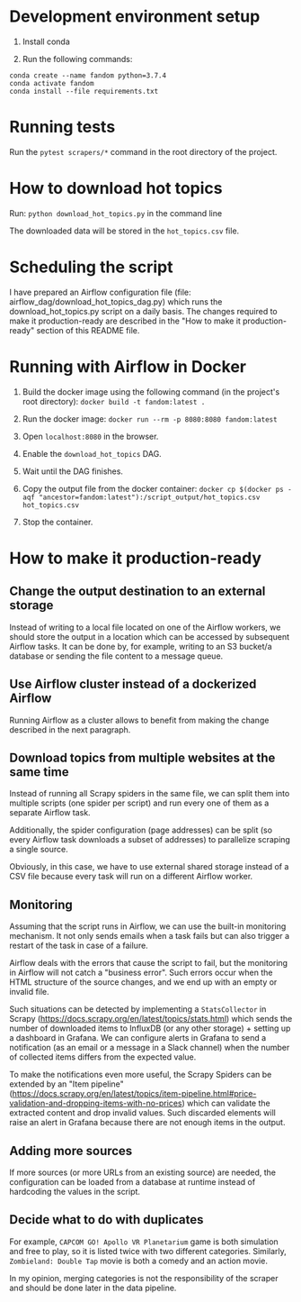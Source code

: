 # Development environment setup

1. Install conda

2. Run the following commands:

```
conda create --name fandom python=3.7.4
conda activate fandom
conda install --file requirements.txt
```

# Running tests

Run the `pytest scrapers/*` command in the root directory of the project.

# How to download hot topics

Run: `python download_hot_topics.py` in the command line

The downloaded data will be stored in the `hot_topics.csv` file.

# Scheduling the script

I have prepared an Airflow configuration file (file: airflow_dag/download_hot_topics_dag.py) which runs the download_hot_topics.py script on a daily basis. The changes required to make it production-ready are described in the "How to make it production-ready" section of this README file.

# Running with Airflow in Docker

1. Build the docker image using the following command (in the project's root directory): `docker build -t fandom:latest .`

2. Run the docker image: `docker run --rm -p 8080:8080 fandom:latest`

3. Open `localhost:8080` in the browser.

4. Enable the `download_hot_topics` DAG.

5. Wait until the DAG finishes.

6. Copy the output file from the docker container: `docker cp $(docker ps -aqf "ancestor=fandom:latest"):/script_output/hot_topics.csv hot_topics.csv`

7. Stop the container.

# How to make it production-ready

##  Change the output destination to an external storage

Instead of writing to a local file located on one of the Airflow workers, we should store the output in a location which can be accessed by subsequent Airflow tasks. It can be done by, for example, writing to an S3 bucket/a database or sending the file content to a message queue.

## Use Airflow cluster instead of a dockerized Airflow

Running Airflow as a cluster allows to benefit from making the change described in the next paragraph.

##  Download topics from multiple websites at the same time

Instead of running all Scrapy spiders in the same file, we can split them into multiple scripts (one spider per script) and run every one of them as a separate Airflow task.

Additionally, the spider configuration (page addresses) can be split (so every Airflow task downloads a subset of addresses) to parallelize scraping a single source.

Obviously, in this case, we have to use external shared storage instead of a CSV file because every task will run on a different Airflow worker.

## Monitoring

Assuming that the script runs in Airflow, we can use the built-in monitoring mechanism. It not only sends emails when a task fails but can also trigger a restart of the task in case of a failure. 

Airflow deals with the errors that cause the script to fail, but the monitoring in Airflow will not catch a "business error".
Such errors occur when the HTML structure of the source changes, and we end up with an empty or invalid file.

Such situations can be detected by implementing a `StatsCollector` in Scrapy (https://docs.scrapy.org/en/latest/topics/stats.html) which sends the number of downloaded items to InfluxDB (or any other storage) + setting up a dashboard in Grafana. We can configure alerts in Grafana to send a notification (as an email or a message in a Slack channel) when the number of collected items differs from the expected value.

To make the notifications even more useful, the Scrapy Spiders can be extended by an "Item pipeline" (https://docs.scrapy.org/en/latest/topics/item-pipeline.html#price-validation-and-dropping-items-with-no-prices) which can validate the extracted content and drop invalid values. Such discarded elements will raise an alert in Grafana because there are not enough items in the output.

## Adding more sources

If more sources (or more URLs from an existing source) are needed, the configuration can be loaded from a database at runtime instead of hardcoding the values in the script.

## Decide what to do with duplicates

For example, `CAPCOM GO! Apollo VR Planetarium` game is both simulation and free to play, so it is listed twice with two different categories. Similarly, `Zombieland: Double Tap` movie is both a comedy and an action movie.

In my opinion, merging categories is not the responsibility of the scraper and should be done later in the data pipeline.